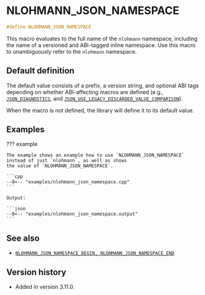 # NLOHMANN_JSON_NAMESPACE

```cpp
#define NLOHMANN_JSON_NAMESPACE
```

This macro evaluates to the full name of the `nlohmann` namespace, including  the name of a versioned and ABI-tagged
inline namespace. Use this macro to unambiguously refer to the `nlohmann` namespace.

## Default definition

The default value consists of a prefix, a version string, and optional ABI tags depending on whether ABI-affecting
macros are defined (e.g., [`JSON_DIAGNOSTICS`](json_diagnostics.md), and
[`JSON_USE_LEGACY_DISCARDED_VALUE_COMPARISON`](json_use_legacy_discarded_value_comparison.md)).

When the macro is not defined, the library will define it to its default value.

## Examples

??? example

    The example shows an example how to use `NLOHMANN_JSON_NAMESPACE` instead of just `nlohmann`, as well as shows
    the value of `NLOHMANN_JSON_NAMESPACE`.

    ```cpp
    --8<-- "examples/nlohmann_json_namespace.cpp"
    ```
    
    Output:
    
    ```json
    --8<-- "examples/nlohmann_json_namespace.output"
    ```

## See also

- [`NLOHMANN_JSON_NAMESPACE_BEGIN, NLOHMANN_JSON_NAMESPACE_END`](nlohmann_json_namespace_begin.md)

## Version history

- Added in version 3.11.0.
